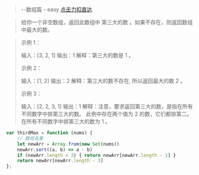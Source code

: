 > --数组篇 - easy 
   [点击力扣直达](https://leetcode.cn/problems/third-maximum-number/description/)

> 给你一个非空数组，返回此数组中 第三大的数 。如果不存在，则返回数组中最大的数。

> 示例 1：
> 
> 输入：[3, 2, 1]
> 输出：1
> 解释：第三大的数是 1 。
> 
> 示例 2：
> 
> 输入：[1, 2]
> 输出：2
> 解释：第三大的数不存在, 所以返回最大的数 2 。
> 
> 示例 3：
> 
> 输入：[2, 2, 3, 1]
> 输出：1
> 解释：注意，要求返回第三大的数，是指在所有不同数字中排第三大的数。
> 此例中存在两个值为 2 的数，它们都排第二。在所有不同数字中排第三大的数为 1 。
```javascript
var thirdMax = function (nums) {
    // 数组去重
    let newArr = Array.from(new Set(nums))
    newArr.sort((a, b) => a - b)
    if (newArr.length < 3) { return newArr[newArr.length - 1] }
    return newArr[newArr.length - 3]
};
```